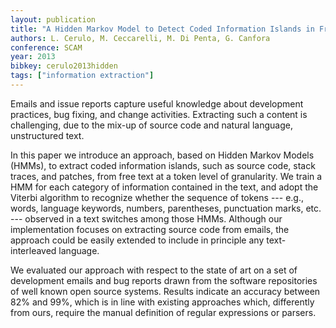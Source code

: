 ```yaml
---
layout: publication
title: "A Hidden Markov Model to Detect Coded Information Islands in Free Text"
authors: L. Cerulo, M. Ceccarelli, M. Di Penta, G. Canfora
conference: SCAM 
year: 2013
bibkey: cerulo2013hidden
tags: ["information extraction"]
---
```

Emails and issue reports capture useful knowledge about development practices, bug fixing, and change activities. Extracting such a content is challenging, due to the mix-up of
source code and natural language, unstructured text.

In this paper we introduce an approach, based on Hidden Markov Models (HMMs), to extract coded information islands, such as source code, stack traces, and patches, from free text at a token level of granularity. We train a HMM for each category of information contained in the text, and adopt the Viterbi algorithm to recognize whether the sequence of tokens --- e.g., words, language keywords, numbers, parentheses, punctuation marks, etc. --- observed in a text switches among those HMMs. Although our implementation focuses on extracting source code from emails, the approach could be easily extended to include in principle any text-interleaved language.

We evaluated our approach with respect to the state of art on a set of development emails and bug reports drawn from the software repositories of well known open source systems. Results indicate an accuracy between 82% and 99%, which is in line with existing approaches which, differently from ours, require the manual definition of regular expressions or parsers.

